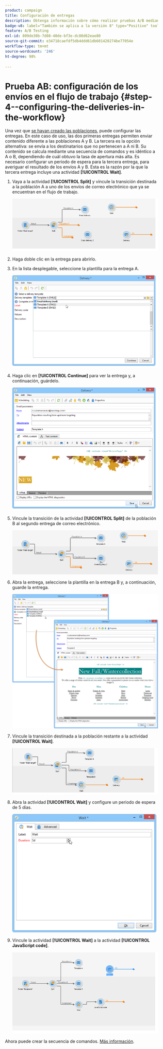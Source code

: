 ```yaml
---
product: campaign
title: Configuración de entregas
description: Obtenga información sobre cómo realizar pruebas A/B mediante un caso de uso dedicado
badge-v8: label="También se aplica a la versión 8" type="Positive" tooltip="También se aplica a Campaign v8"
feature: A/B Testing
exl-id: 809de30b-7d08-40de-bf3e-dc80d62eae80
source-git-commit: e34718caefdf5db4ddd61db601420274be77054e
workflow-type: tm+mt
source-wordcount: '246'
ht-degree: 98%

---
```


# Prueba AB: configuración de los envíos en el flujo de trabajo {#step-4--configuring-the-deliveries-in-the-workflow}

Una vez que [se hayan creado las poblaciones](a-b-testing-uc-population-samples.md), puede configurar las entregas. En este caso de uso, las dos primeras entregas permiten enviar contenido diferente a las poblaciones A y B. La tercera es la opción alternativa: se envía a los destinatarios que no pertenecen a A ni B. Su contenido se calcula mediante una secuencia de comandos y es idéntico a A o B, dependiendo de cuál obtuvo la tasa de apertura más alta. Es necesario configurar un periodo de espera para la tercera entrega, para averiguar el resultado de los envíos A y B. Esta es la razón por la que la tercera entrega incluye una actividad **[!UICONTROL Wait]**.

1. Vaya a la actividad **[!UICONTROL Split]** y vincule la transición destinada a la población A a uno de los envíos de correo electrónico que ya se encuentran en el flujo de trabajo.

   ![](assets/use_case_abtesting_createdeliveries_001.png)

1. Haga doble clic en la entrega para abrirlo.
1. En la lista desplegable, seleccione la plantilla para la entrega A.

   ![](assets/use_case_abtesting_createdeliveries_003.png)

1. Haga clic en **[!UICONTROL Continue]** para ver la entrega y, a continuación, guárdelo.

   ![](assets/use_case_abtesting_createdeliveries_002.png)

1. Vincule la transición de la actividad **[!UICONTROL Split]** de la población B al segundo entrega de correo electrónico.

   ![](assets/use_case_abtesting_createdeliveries_004.png)

1. Abra la entrega, seleccione la plantilla en la entrega B y, a continuación, guarde la entrega.

   ![](assets/use_case_abtesting_createdeliveries_005.png)

1. Vincule la transición destinada a la población restante a la actividad **[!UICONTROL Wait]**.

   ![](assets/use_case_abtesting_createdeliveries_006.png)

1. Abra la actividad **[!UICONTROL Wait]** y configure un periodo de espera de 5 días.

   ![](assets/use_case_abtesting_createdeliveries_007.png)

1. Vincule la actividad **[!UICONTROL Wait]** a la actividad **[!UICONTROL JavaScript code]**.

   ![](assets/use_case_abtesting_createdeliveries_008.png)

Ahora puede crear la secuencia de comandos. [Más información](a-b-testing-uc-script.md).

